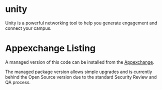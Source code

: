 # unity
Unity is a powerful networking tool to help you generate engagement and connect your campus.




# Appexchange Listing
A managed version of this code can be installed from the [Appexchange](https://appexchange.salesforce.com/listingDetail?listingId=a0N30000000qFB0EAM). 

The managed package version allows simple upgrades and is currently behind the Open Source version due to the standard Security Review and QA process. 


